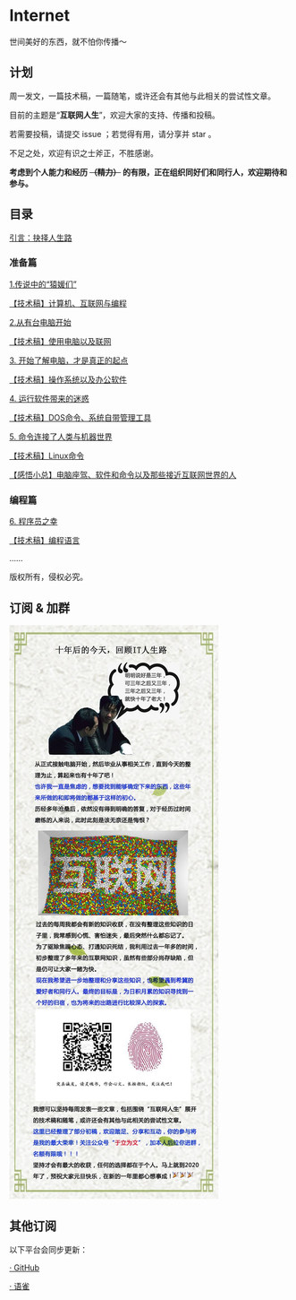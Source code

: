 # Internet

世间美好的东西，就不怕你传播～

## 计划

周一发文，一篇技术稿，一篇随笔，或许还会有其他与此相关的尝试性文章。

目前的主题是“**互联网人生**”，欢迎大家的支持、传播和投稿。

若需要投稿，请提交 issue ；若觉得有用，请分享并 star 。

不足之处，欢迎有识之士斧正，不胜感谢。

**考虑到个人能力和经历
~~（精力）~~
的有限，正在组织同好们和同行人，欢迎期待和参与。**


## 目录

[引言：抉择人生路](./docs/0.md)

### 准备篇

[1.传说中的“猿媛们”](./docs/1-0.md)

[【技术稿】计算机、互联网与编程](./docs/1-1.md)

[2.从有台电脑开始](./docs/2-0.md)

[【技术稿】使用电脑以及联网](./docs/2-1.md)

[3. 开始了解电脑，才是真正的起点](./docs/3-0.md)

[【技术稿】操作系统以及办公软件](./docs/3-1.md)

[4. 运行软件带来的迷惑](./docs/4-0.md)

[【技术稿】DOS命令、系统自带管理工具](./docs/4-1.md)

[5. 命令连接了人类与机器世界](./docs/5-0.md)

[【技术稿】Linux命令](./docs/5-1.md)

[【感悟小总】电脑座驾、软件和命令以及那些接近互联网世界的人](./docs/z11.md)

### 编程篇

[6. 程序员之幸](./docs/5-0.md)

[【技术稿】编程语言](./docs/5-1.md)

……

版权所有，侵权必究。


## 订阅 & 加群

![](./docs/ad01.jpeg)


## 其他订阅

以下平台会同步更新：

[· GitHub](https://github.com/shxingzhe/Internet)

[· 语雀](https://www.yuque.com/yuli/internet)


